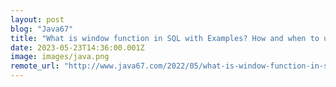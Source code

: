 ```yaml
---
layout: post
blog: "Java67"
title: "What is window function in SQL with Examples? How and when to use them?"
date: 2023-05-23T14:36:00.001Z
image: images/java.png
remote_url: "http://www.java67.com/2022/05/what-is-window-function-in-sql-with.html"
---
```

